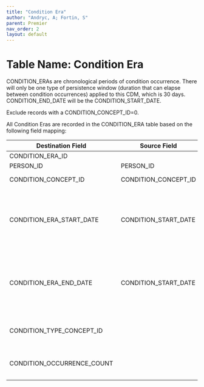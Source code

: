 ```yaml
---
title: "Condition Era"
author: "Andryc, A; Fortin, S"
parent: Premier
nav_order: 2
layout: default
---
```


# Table Name: Condition Era

CONDITION_ERAs are chronological periods of condition occurrence.  There will only be one type of persistence window (duration that can elapse between condition occurrences) applied to this CDM, which is 30 days. CONDITION_END_DATE will be the CONDITION_START_DATE. 

Exclude records with a CONDITION_CONCEPT_ID=0.  

All Condition Eras are recorded in the CONDITION_ERA table based on the following field mapping: 

| Destination Field  | Source Field  | Applied Rule  | Comment  |
| --- | --- | --- | --- |
| CONDITION_ERA_ID  |  | System-generated  |  |
| PERSON_ID  | PERSON_ID  |  |  |
| CONDITION_CONCEPT_ID  | CONDITION_CONCEPT_ID  | Do not build condition_era where the condition_occurence_condition_concept_id=0  |  |
| CONDITION_ERA_START_DATE  | CONDITION_START_DATE  |  | The start date for the condition era constructed from the individual instances of condition occurrences. It is the start date of the very first chronologically recorded instance of the condition.  |
| CONDITION_ERA_END_DATE  | CONDITION_START_DATE  |  | The end date for the condition era constructed from the individual instances of condition occurrences. It is the end date of the final continuously recorded instance of the condition.  |
| CONDITION_TYPE_CONCEPT_ID  |  | Apply a 30-day persistence window and label as CONCEPT_ID 38000247 (Condition era - 30 days persistence window).    | Falls under CONCEPT_VOCABULARY_ID = 37 - OMOP Condition Occurrence Type.  |
| CONDITION_OCCURRENCE_COUNT  |  | Sum up the number of CONDITION_OCCURRENCEs for this PERSON_ID and this CONCEPT_ID during the exposure window being built.  |  |

